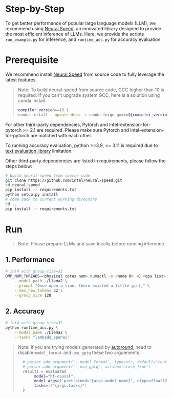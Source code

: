 # Step-by-Step

To get better performance of popular large language models (LLM), we recommend using [Neural Speed](https://github.com/intel/neural-speed.git), an innovated library designed to provide the most efficient inference of LLMs. Here, we provide the scripts `run_example.py` for inference, and `runtime_acc.py` for accuracy evaluation. 


# Prerequisite​

We recommend install [Neural Speed](https://github.com/intel/neural-speed.git) from source code to fully leverage the latest features.

> Note: To build neural-speed from source code, GCC higher than 10 is required. If you can't upgrade system GCC, here is a solution using conda install.
> ```bash
> compiler_version==13.1
> conda install --update-deps -c conda-forge gxx==${compiler_version} gcc==${compiler_version} gxx_linux-64==${compiler_version} libstdcxx-ng sysroot_linux-64 -y
> ```

For other third-party dependencies, Pytorch and Intel-extension-for-pytorch >= 2.1 are required. Please make sure Pytorch and Intel-extension-for-pytorch are matched with each other.


To running accuracy evaluation, python >=3.9, <= 3.11 is required due to [text evaluation library](https://github.com/EleutherAI/lm-evaluation-harness/tree/master) limitation.


Other third-party dependencies are listed in requirements, please follow the steps below:


```bash
# build neural-speed from source code
git clone https://github.com/intel/neural-speed.git
cd neural-speed
pip install -r requirements.txt
python setup.py install
# come back to current working directory
cd ..
pip install -r requirements.txt
```

# Run


> Note: Please prepare LLMs and save locally before running inference.


## 1. Performance

``` bash
# int4 with group-size=32
OMP_NUM_THREADS=<physical cores num> numactl -m <node N> -C <cpu list> python runtime_example.py \
    --model_path ./Llama2 \
    --prompt "Once upon a time, there existed a little girl," \
    --max_new_tokens 32 \
    --group_size 128
```

## 2. Accuracy

```bash
# int4 with group-size=32
python runtime_acc.py \
    --model_name ./Llama2 \
    --tasks "lambada_openai"
```


> Note: If you are trying models generated by [autoround](../pytorch/text-generation/quantization/), need to disable `model_format` and `use_gptq` these two arguements.
> ```bash
>   # parser.add_argument('--model_format', type=str, default="runtime")
>   # parser.add_argument('--use_gptq', action='store_true')
>   results = evaluate(
>        model="hf-causal",
>        model_args=f'pretrained="{args.model_name}", dtype=float32',
>        tasks=[f"{args.tasks}"]
>   )
> ```